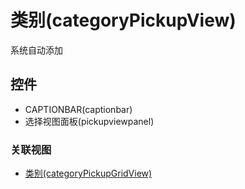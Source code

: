 # 类别(categoryPickupView)  <!-- {docsify-ignore-all} -->

系统自动添加


<el-skeleton style="width:60%">
	<template #template>
		<div style="padding-bottom: 5px;display: flex;">
			<el-tooltip content="数据选择表格">
				<el-skeleton-item variant="p" style="margin-left: 10px;height:350px"></el-skeleton-item>
			</el-tooltip>
		</div>
		<el-skeleton style="display: flex;align-items: center;justify-content:end">
			<template #template>
				<div style="">
					<el-tooltip content="确认">
						<el-skeleton-item variant="text" style="margin-left: 10px;height:40px;width:80px"></el-skeleton-item>
					</el-tooltip>
					<el-tooltip content="取消">
						<el-skeleton-item variant="text" style="margin-left: 10px;height:40px;width:80px"></el-skeleton-item>
					</el-tooltip>
				</div>
			</template>
		</el-skeleton>
	</template>
</el-skeleton>


## 控件
  * CAPTIONBAR(captionbar)
  * 选择视图面板(pickupviewpanel)


### 关联视图
  * [类别(categoryPickupGridView)](app/view/categoryPickupGridView)

<script>
 const { createApp } = Vue
  createApp({
    data() {
      return {
        message: '!'
      }
    }
  }).use(ElementPlus).mount('#app')
</script>